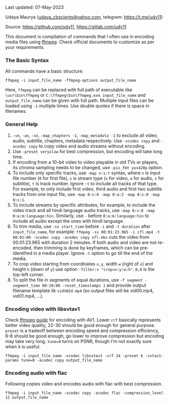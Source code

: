 Last updated: 07-May-2023

Udaya Maurya (udaya_cbscients@yahoo.com, telegram: https://t.me/udy11)

Source: https://github.com/udy11, https://gitlab.com/udy11

This document is compilation of commands that I often use in encoding media files using [ffmpeg](https://ffmpeg.org/). Check official documents to customize as per your requirements.

### **The Basic Syntax**
All commands have a basic structure:
```
ffmpeg -i input_file_name -ffmpeg-options output_file_name
```
Here, `ffmpeg` can be replaced with full path of executable like `\usr\bin\ffmpeg` or `C:\ffmpeg\bin\ffmpeg.exe`. `input_file_name` and `output_file_name` can be given with full path. Multiple input files can be loaded using `-i` multiple times. Use double quotes if there is space in filenames.

### **General Help**
1. `-vn`, `-an`, `-sn`, `-map_chapters -1`, `-map_metadata -1` to exclude all video, audio, subtitle, chapters, metadata respectively. Use `-vcodec copy` and `-acodec copy` to copy video and audio streams without encoding.
2. Use `-preset veryslow` for best compression, but encoding will take long time.
3. If encoding from a 10-bit video to video playable in old TVs or players, its chroma sampling needs to be changed, use `-pix_fmt yuv420p` option.
4. To include only specific tracks, use `-map n:s:t` syntax, where `n` is input file number (`0` for first file), `s` is stream type (`v` for video, `a` for audio, `s` for subtitle), `t` is track number. Ignore `:t` to include all tracks of that type. For example, to only include first video, third audio and first two subtitle tracks from one input file, use `-map 0:v:0 -map 0:a:2 -map 0:s:0 -map 0:s:1`.
5. To include streams by specific attributes, for example, to include the video track and all hindi language audio tracks, use `-map 0:v:0 -map 0:a:m:language:hin`. Similarly, use `-` before `0:a:m:language:hin` to include all audio except the ones with hindi language.
6. To trim media, use `-ss start_time` before `-i` and `-t duration` after `input_file_name`, for example: `ffmpeg -ss 00:01:23.965 -i ifl.mp4 -t 00:02:00 -vcodec copy -acodec copy ofl.mkv` cuts the video from 00:01:23.965 with duration 2 minutes. If both audio and video are not re-encoded, then trimming is done by keyframes, which can be pre-identified in a media player. Ignore `-t` option to go till the end of the media.
7. To crop video starting from coordinates `x,y`, width `w` (right of `x`) and height `h` (down of `y`) use option `-filter:v "crop=x:y:w:h"`. `0,0` is the top-left corner.
8. To split the file in segments of equal durations, use `-f segment -segment_time 00:10:00 -reset_timestamps 1` and provide output filename template lik `vid%02d.mp4` (so output files will be vid00.mp4, vid01.mp4, ...).

### **Encoding video with libsvtav1**
Check [ffmpeg guide](https://trac.ffmpeg.org/wiki/Encode/AV1) for encoding with AV1. Lower `crf` basically represents better video quality, 22-30 should be good enough for general purpose. `preset` is a tradeoff between encoding speed and compression efficiency, 6-8 should be good enough, go lower to improve compression but encoding may take very long. `tune=0` turns on PSNR, though I'm not exactly sure when it is useful.
```
ffmpeg -i input_file_name -vcodec libsvtav1 -crf 24 -preset 6 -svtav1-params tune=0 -acodec copy output_file_name
```

### **Encoding audio with flac**
Following copies video and encodes audio with flac with best compression.
```
ffmpeg -i input_file_name -vcodec copy -acodec flac -compression_level 12 output_file_name
```

